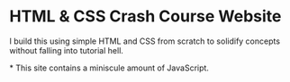 # HTML & CSS Crash Course Website

I build this using simple HTML and CSS from scratch to solidify concepts without falling into tutorial hell.

\* This site contains a miniscule amount of JavaScript.